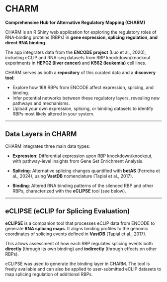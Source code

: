 # CHARM

**Comprehensive Hub for Alternative Regulatory Mapping (CHARM)**  

CHARM is an R Shiny web application for exploring the regulatory roles of RNA-binding proteins (RBPs) in **gene expression, splicing regulation, and direct RNA binding**.  

The app integrates data from the **ENCODE project** (Luo et al., 2020), including eCLIP and RNA-seq datasets from RBP knockdown/knockout experiments in **HEPG2 (liver cancer)** and **K562 (leukemia)** cell lines.  

CHARM serves as both a **repository** of this curated data and a **discovery tool**:  
- Explore how 168 RBPs from ENCODE affect expression, splicing, and binding.  
- Infer potential networks between these regulatory layers, revealing new pathways and mechanisms.  
- Upload your own expression, splicing, or binding datasets to identify RBPs most likely altered in your system.  

---

## Data Layers in CHARM  

CHARM integrates three main data types:  

- **Expression**: Differential expression upon RBP knockdown/knockout, with pathway-level insights from Gene Set Enrichment Analysis.  

- **Splicing**: Alternative splicing changes quantified with **betAS** (Ferreira et al., 2024), using **VastDB** nomenclature (Tapial et al., 2017).  

- **Binding**: Altered RNA binding patterns of the silenced RBP and other RBPs, characterized with the **eCLIPSE** tool (see below).  

---

## eCLIPSE (eCLIP for Splicing Evaluation)  

**eCLIPSE** is a companion tool that processes eCLIP data from ENCODE to generate **RNA splicing maps**. It aligns binding profiles to the genomic coordinates of splicing events defined in **VastDB** (Tapial et al., 2017).  

This allows assessment of how each RBP regulates splicing events both **directly** (through its own binding) and **indirectly** (through effects on other RBPs).  

eCLIPSE was used to generate the binding layer in CHARM. The tool is freely available and can also be applied to user-submitted eCLIP datasets to map splicing regulation of additional RBPs.  
